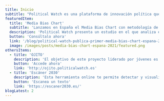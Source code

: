 ```yaml
---
title: Inicio
subtitle: "Political Watch es una plataforma de innovación política que promueve la monitorización, vigilancia y participación ciudadana a través de desarrollos basados en tecnologías cívicas para la promoción del desarrollo sostenible"
featuredItem:
  title: 'Media Bias Chart'
  subtitle: 'Lanzamos en España el Media Bias Chart con metodología de Ad Fontes'
  description: 'Political Watch presenta un estudio en el que analiza el papel que los 30 principales medios de comunicación escrita de España tienen en el abordaje de la actualidad mediática y política y su contribución a la polarización en la que la sociedad está inmersa en temas tan relevantes y sensibles como la "Ley trans".'
  button: 'Consúltalo ahora'
  link: '/blog/political-watch-publica-primer-media-bias-chart-espana-2021'
  image: /images/posts/media-bias-chart-espana-2021/featured.png
othersItems:
  - title: 'OJITO'
    description: 'El objetivo de este proyecto liderado por jóvenes es promover una cultura de rendición de cuentas de los decisores públicos a través de la monitorización de la actividad de los grupos parlamentarios y el Gobierno en torno a una serie de temáticas seleccionadas y el desarrollo de una campaña de incidencia pública.'
    button: 'Accede ahora'
    link: 'http://ojito.politicalwatch.es'
  - title: 'Escáner 2030'
    description: 'Esta herramienta online te permite detectar y visualizar la presencia de los diferentes Objetivos de Desarrollo Sostenible (ODS) de las Naciones Unidas en cualquier texto.'
    button: 'Escanea un texto'
    link: 'https://escaner2030.es/'
blogLatest: 2
---
```

<hero></hero>

<newsletter light></newsletter>

<featured
  title="Entre manos"
  :featured="featuredItem"
  :others="othersItems">
</featured>

<lines-of-work></lines-of-work>

<!---
<banner
  bg="/images/bgbanner.jpg"
  title="Lorem ipsum dolor sit amet, consectetur adipiscing elit."
  description="Political Watch es la plataforma formada por tecnólogas, economistas y periodistas que se inscribe dentro de la estrategia de CIECODE como una de sus principales líneas de trabajo."
  button="Saber más"
  link="#enlace">
</banner>

<banner
  title="Lorem ipsum dolor sit amet, consectetur adipiscing elit."
  description="Political Watch es la plataforma formada por tecnólogas, economistas y periodistas que se inscribe dentro de la estrategia de CIECODE como una de sus principales líneas de trabajo."
  button="Saber más"
  link="#enlace">
</banner>
-->

<blog-latest></blog-latest>
